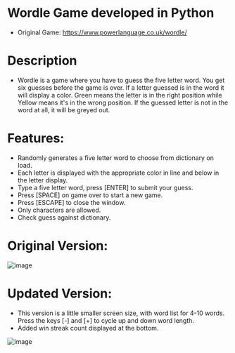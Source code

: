  # Wordle Game developed in Python
 - Original Game: https://www.powerlanguage.co.uk/wordle/
 
 # Description
 - Wordle is a game where you have to guess the five letter word. You get six guesses before the game is over. If a letter guessed is in the word it will display a color. Green means the letter is in the right position while Yellow means it's in the wrong position. If the guessed letter is not in the word at all, it will be greyed out.
 
 # Features:
 - Randomly generates a five letter word to choose from dictionary on load.
 - Each letter is displayed with the appropriate color in line and below in the letter display.
 - Type a five letter word, press [ENTER] to submit your guess.
 - Press [SPACE] on game over to start a new game.
 - Press [ESCAPE] to close the window.
 - Only characters are allowed.
 - Check guess against dictionary.
 
 # Original Version:
 
![image](https://user-images.githubusercontent.com/22349589/152644861-39a23b16-9833-42be-8256-2251feef9dc8.png)

# Updated Version:
- This version is a little smaller screen size, with word list for 4-10 words. Press the keys [-] and [+] to cycle up and down word length.
- Added win streak count displayed at the bottom.

![image](https://user-images.githubusercontent.com/22349589/153132331-ec1d1146-9815-4693-91f5-d88b30e5ff18.png)

